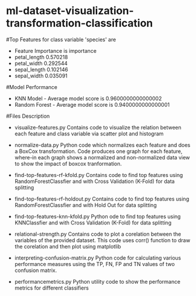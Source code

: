 # ml-dataset-visualization-transformation-classification

#Top Features for class variable 'species' are
- Feature Importance is                importance
- petal_length    0.570218
- petal_width     0.292544
- sepal_length    0.102146
- sepal_width     0.035091

#Model Performance
- KNN Model - Average model score is 0.9600000000000002
- Random Forest - Average model score is 0.9400000000000001


#Files Description
- visualize-features.py
Contains code to visualize the relation between each feature and class variable via scatter plot and histogram

- normalize-data.py
Python code which normalizes each feature and does a BoxCox transformation. Code produces one graph for each feature, where-in each graph shows a normalized and non-normalized data view to show the impact of boxcox tranformation.

- find-top-features-rf-kfold.py
Contains code to find top features using RandomForestClassfier and with Cross Validation (K-Fold) for data splitting

- find-top-features-rf-holdout.py
Contains code to find top features using RandomForestClassfier and with Hold Out for data splitting

- find-top-features-knn-kfold.py
Python ode to find top features using KNNClassfier and with Cross Validation (K-Fold) for data splitting

- relational-strength.py
Contains code to plot a corelation between the variables of the provided dataset. This code uses
corr() function to draw the corelation and then plot using matplotlib

- interpreting-confusion-matrix.py
Python code for calculating various performance measures using the TP, FN, FP and TN values of two confusion matrix.

- performancemetrics.py
Python utility code to show the performance metrics for different classifiers